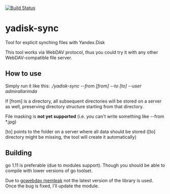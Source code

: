 [![Build Status](https://travis-ci.com/admirallarimda/yadisk-sync.svg?branch=master)](https://travis-ci.com/admirallarimda/yadisk-sync)
# yadisk-sync
Tool for explicit synching files with Yandex.Disk

This tool works via WebDAV protocol, thus you could try it with any other WebDAV-compatible file server.

## How to use
Simply run it like this: _./yadisk-sync --from [from] --to [to] --user admirallarimda_

If [from] is a directory, all subsequent directories will be stored on a server as well, preserving directory structure starting from that directory. 

File masking is **not yet supported** (i.e. you can't write something like --from *.jpg)

[to] points to the folder on a server where all data should be stored ([to] directory might be missing, the tool will create it automatically)

## Building
go 1.11 is preferable (due to modules support). Though you should be able to compile with lower versions of go toolset.

Due to [gowebdav memleak](https://github.com/studio-b12/gowebdav/issues/24) not the latest version of the library is used. Once the bug is fixed, I'll update the module.
